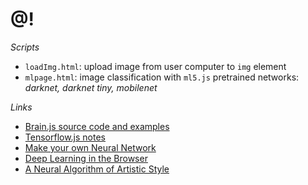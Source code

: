 # @!
*Scripts*
* `loadImg.html`: upload image from user computer to `img` element
* `mlpage.html`: image classification with `ml5.js` pretrained networks: *darknet, darknet tiny, mobilenet* 

*Links*
* <a href=https://github.com/BrainJS/brain.js> Brain.js source code and examples </a>
* <a href=https://www.ibiblio.org/e-notes/ml/notes.htm> Tensorflow.js notes </a>
* <a href=https://github.com/ProWhalen/AndrewNg-ML/blob/master/Make%20Your%20Own%20Neural%20Network.pdf> Make your own Neural Network </a>
* <a href=https://arxiv.org/pdf/1901.09388.pdf> Deep Learning in the Browser </a>
* <a href=https://arxiv.org/pdf/1508.06576.pdf> A Neural Algorithm of Artistic Style </a>
